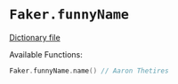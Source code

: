 # `Faker.funnyName`

[Dictionary file](../src/main/resources/locales/en/funny_name.yml)

Available Functions:  
```kotlin
Faker.funnyName.name() // Aaron Thetires
```
